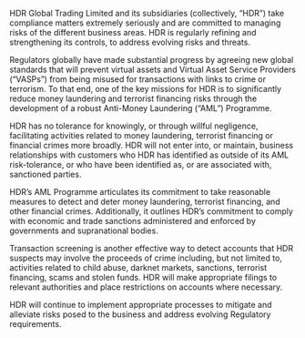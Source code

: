 HDR Global Trading Limited and its subsidiaries (collectively, “HDR”) take compliance matters extremely seriously and are committed to managing risks of the different business areas. HDR is regularly refining and strengthening its controls, to address evolving risks and threats.

Regulators globally have made substantial progress by agreeing new global standards that will prevent virtual assets and Virtual Asset Service Providers (“VASPs”) from being misused for transactions with links to crime or terrorism. To that end, one of the key missions for HDR is to significantly reduce money laundering and terrorist financing risks through the development of a robust Anti-Money Laundering (“AML”) Programme.

HDR has no tolerance for knowingly, or through willful negligence, facilitating activities related to money laundering, terrorist financing or financial crimes more broadly. HDR will not enter into, or maintain, business relationships with customers who HDR has identified as outside of its AML risk-tolerance, or who have been identified as, or are associated with, sanctioned parties.

HDR’s AML Programme articulates its commitment to take reasonable measures to detect and deter money laundering, terrorist financing, and other financial crimes. Additionally, it outlines HDR’s commitment to comply with economic and trade sanctions administered and enforced by governments and supranational bodies.

Transaction screening is another effective way to detect accounts that HDR suspects may involve the proceeds of crime including, but not limited to, activities related to child abuse, darknet markets, sanctions, terrorist financing, scams and stolen funds. HDR will make appropriate filings to relevant authorities and place restrictions on accounts where necessary.

HDR will continue to implement appropriate processes to mitigate and alleviate risks posed to the business and address evolving Regulatory requirements.